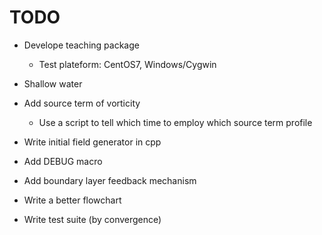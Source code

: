 # TODO
- Develope teaching package
  - Test plateform: CentOS7, Windows/Cygwin

- Shallow water

- Add source term of vorticity
  - Use a script to tell which time to employ which source term profile
- Write initial field generator in cpp 
- Add DEBUG macro
- Add boundary layer feedback mechanism
- Write a better flowchart
- Write test suite (by convergence)

